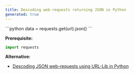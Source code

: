 ```yaml
---
title: Descoding web-requests returning JSON in Python
generated: true
---
```


<div markdown="1" class="ans">
```python
data = requests.get(url).json()
```
</div>

**Prerequisite:**
```python
import requests
```

**Alternative:**
- [Descoding JSON web-requests using URL-Lib in Python](/en-US/python/decoding-json-web-requests-using-urllib)
